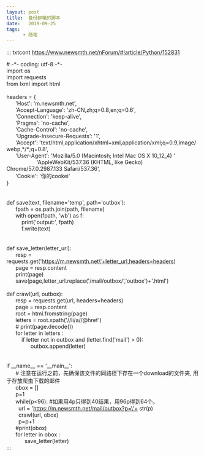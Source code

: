 ```yaml
---
layout: post
title:  备份邮箱的脚本
date:   2019-09-25
tags:
      - 随笔
---
```

::: txtcont
<https://www.newsmth.net/nForum/#!article/Python/152831>

# -\*- coding: utf-8 -\*-\
import os\
import requests\
from lxml import html\
    \
headers = {\
      \'Host\': \'m.newsmth.net\',\
      \'Accept-Language\': \'zh-CN,zh;q=0.8,en;q=0.6\',\
      \'Connection\': \'keep-alive\',\
      \'Pragma\': \'no-cache\',\
      \'Cache-Control\': \'no-cache\',\
      \'Upgrade-Insecure-Requests\': \'1\',\
      \'Accept\': \'text/html,application/xhtml+xml,application/xml;q=0.9,image/webp,\*/\*;q=0.8\',\
      \'User-Agent\': \'Mozilla/5.0 (Macintosh; Intel Mac OS X
10_12_4) \'\
                    \'AppleWebKit/537.36 (KHTML, like Gecko)
Chrome/57.0.2987.133 Safari/537.36\',\
      \'Cookie\': \'你的cookei\'\
}\
    \
    \
def save(text, filename=\'temp\', path=\'outbox\'):\
      fpath = os.path.join(path, filename)\
      with open(fpath, \'wb\') as f:\
          print(\'output:\', fpath)\
          f.write(text)\
    \
    \
def save_letter(letter_url):\
      resp =
requests.get(\'https://m.newsmth.net\'+letter_url,headers=headers)\
      page = resp.content\
      print(page)\
     
save(page,letter_url.replace(\'/mail/outbox/\',\'outbox\')+\'.html\')\
    \
def crawl(url, outbox):\
      resp = requests.get(url, headers=headers)\
      page = resp.content\
      root = html.fromstring(page)\
      letters = root.xpath(\'//li/a//\@href\')\
      # print(page.decode())\
      for letter in letters :\
          if letter not in outbox and (letter.find(\'mail\') > 0):\
                outbox.append(letter)\
    \
    \
if \_\_name\_\_ == \'\_\_main\_\_\':\
      # 注意在运行之前，先确保该文件的同路径下存在一个download的文件夹, 用于存放爬虫下载的邮件\
      obox = \[\]    \
      p=1\
      while(p\<96): #如果用4p只得到40结果，用96p得到64个。\
        url = \'https://m.newsmth.net/mail/outbox?p=\'+ str(p)    \
        crawl(url, obox)\
        p=p+1\
      #print(obox)\
      for letter in obox :\
            save_letter(letter)\
:::
